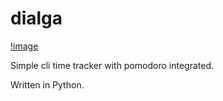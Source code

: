 # dialga

[!image](https://64.media.tumblr.com/dfcbfd287ddd4337a7b1fa1030fca82a/tumblr_mgwp9pZ7Wj1rg5ze8o1_500.gif)

Simple cli time tracker with pomodoro integrated.

Written in Python.
